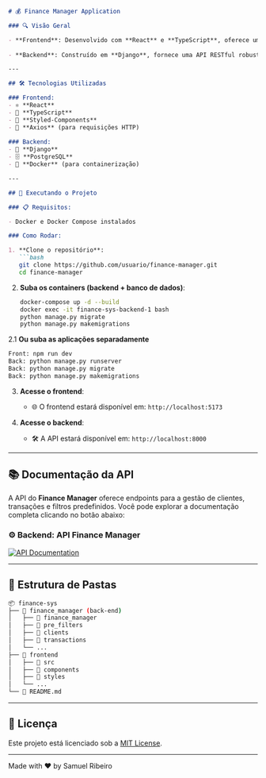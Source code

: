 
```markdown
# 💰 Finance Manager Application

### 🔍 Visão Geral

- **Frontend**: Desenvolvido com **React** e **TypeScript**, oferece uma interface amigável e responsiva para o gerenciamento de transações.
  
- **Backend**: Construído em **Django**, fornece uma API RESTful robusta para gerenciar filtros predefinidos, transações e clientes, com persistência de dados no **PostgreSQL**.

---

## 🛠️ Tecnologias Utilizadas

### Frontend:
- ⚛️ **React**
- 📝 **TypeScript**
- 🎨 **Styled-Components**
- 🔗 **Axios** (para requisições HTTP)
  
### Backend:
- 🐍 **Django**
- 🗄️ **PostgreSQL**
- 🐳 **Docker** (para containerização)

---

## 🚀 Executando o Projeto

### 📋 Requisitos:

- Docker e Docker Compose instalados

### Como Rodar:

1. **Clone o repositório**:
   ```bash
   git clone https://github.com/usuario/finance-manager.git
   cd finance-manager
   ```

2. **Suba os containers (backend + banco de dados)**:
   ```bash
   docker-compose up -d --build
   docker exec -it finance-sys-backend-1 bash
   python manage.py migrate
   python manage.py makemigrations
   ```
2.1 **Ou suba as aplicações separadamente**
  ```bash
  Front: npm run dev
  Back: python manage.py runserver
  Back: python manage.py migrate
  Back: python manage.py makemigrations
  ```

3. **Acesse o frontend**:
   - 🌐 O frontend estará disponível em: `http://localhost:5173`

4. **Acesse o backend**:
   - 🛠️ A API estará disponível em: `http://localhost:8000`

---

## 📚 Documentação da API

A API do **Finance Manager** oferece endpoints para a gestão de clientes, transações e filtros predefinidos. Você pode explorar a documentação completa clicando no botão abaixo:

### ⚙️ Backend: API Finance Manager

[![API Documentation](https://img.shields.io/badge/📄-API_Documentation-blue?style=for-the-badge)](./finance_manager/README.md)

---

## 📂 Estrutura de Pastas

```bash
📦 finance-sys
├── 📂 finance_manager (back-end)
│   ├── 📁 finance_manager
│   ├── 📁 pre_filters
│   ├── 📁 clients
│   ├── 📁 transactions
│   └── ...
├── 📂 frontend
│   ├── 📁 src
│   ├── 📁 components
│   ├── 📁 styles
│   └── ...
└── 📄 README.md
```

---

## 📝 Licença

Este projeto está licenciado sob a [MIT License](LICENSE).

---

Made with ❤️ by Samuel Ribeiro
